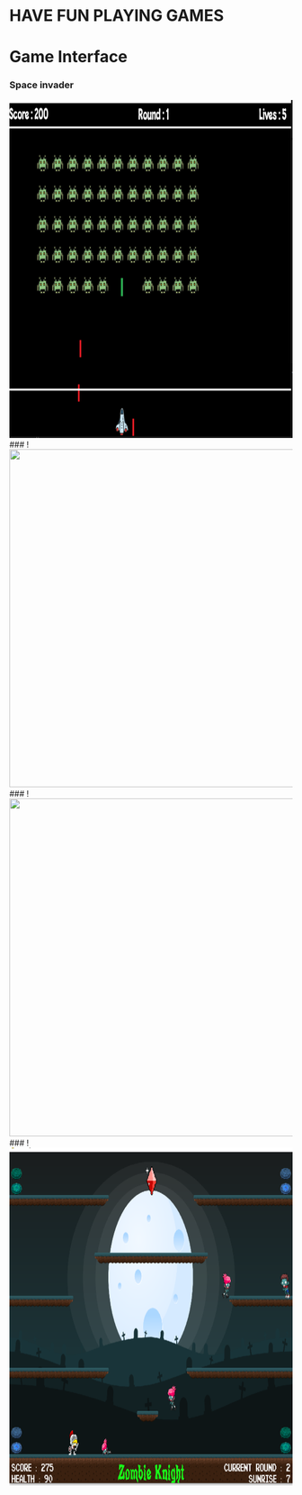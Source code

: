 # HAVE FUN PLAYING GAMES

# Game Interface
### Space invader
<img src="Space Invader/spaceinvader.png" alt="Space Invader" height="600" width="600"/>
### 
!<img src=".png"  height="600" width="600"/>
###
!<img src=".png"  height="600" width="600"/>
###
!<img src="zombie_knight_game/zombieknight.png" alt="Game Interface" height="600" width="600"/>
